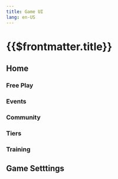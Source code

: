 ```yaml
---
title: Game UI
lang: en-US
---
```

# {{$frontmatter.title}}

## Home

### Free Play

### Events

### Community

### Tiers

### Training

## Game Setttings
